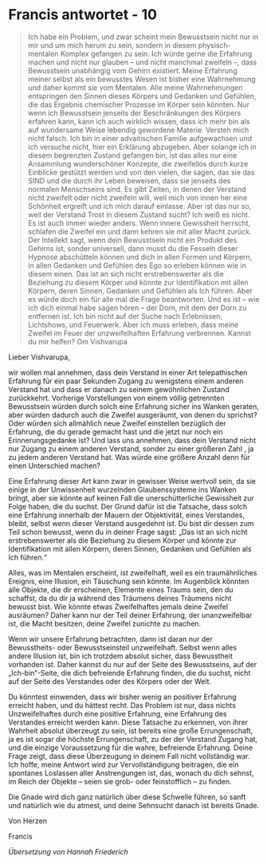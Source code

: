 # Francis antwortet - 10

>Ich habe ein Problem, und zwar scheint mein Bewusstsein nicht nur in mir und um mich herum zu sein, sondern in diesem physisch-mentalen Komplex gefangen zu sein. Ich würde gerne die Erfahrung machen und nicht nur glauben – und nicht manchmal zweifeln –, dass Bewusstsein unabhängig vom Gehirn existiert. Meine Erfahrung meiner selbst als ein bewusstes Wesen ist bisher eine Wahrnehmung und daher kommt sie vom Mentalen. Alle meine Wahrnehmungen entspringen den Sinnen dieses Körpers und Gedanken und Gefühlen, die das Ergebnis chemischer Prozesse im Körper sein könnten. Nur wenn ich Bewusstsein jenseits der Beschränkungen des Körpers erfahren kann, kann ich auch wirklich wissen, dass ich mehr bin als auf wundersame Weise lebendig gewordene Materie. Versteh mich nicht falsch. Ich bin in einer advaitischen Familie aufgewachsen und ich versuche nicht, hier ein Erklärung abzugeben. Aber solange ich in diesem begrenzten Zustand gefangen bin, ist das alles nur eine Ansammlung wunderschöner Konzepte, die zweifellos durch kurze Einblicke gestützt werden und von den vielen, die sagen, das sie das SIND und die durch ihr Leben beweisen, dass sie jenseits des normalen Menschseins sind. Es gibt Zeiten, in denen der Verstand nicht zweifelt oder nicht zweifeln will, weil mich von innen her eine Schönheit ergreift und ich mich darauf einlasse. Aber ist das nur so, weil der Verstand Trost in diesem Zustand sucht? Ich weiß es nicht. Es ist auch immer wieder anders. Wenn innere Gewissheit herrscht, schlafen die Zweifel ein und dann kehren sie mit aller Macht zurück. Der Intellekt sagt, wenn dein Bewusstsein nicht ein Produkt des Gehirns ist, sonder universell, dann musst du die Fesseln dieser Hypnose abschütteln können und dich in allen Formen und Körpern, in allen Gedanken und Gefühlen des Ego so erleben können wie in diesem einen. Das ist an sich nicht erstrebenswerter als die Beziehung zu diesem Körper und könnte zur Identifikation mit allen Körpern, deren Sinnen, Gedanken und Gefühlen als Ich führen. Aber es würde doch ein für alle mal die Frage beantworten. Und es ist – wie ich dich einmal habe sagen hören – der Dorn, mit dem der Dorn zu entfernen ist. Ich bin nicht auf der Suche nach Erlebnissen, Lichtshows, und Feuerwerk. Aber ich muss erleben, dass meine Zweifel im Feuer der unzweifelhaften Erfahrung verbrennen. Kannst du mir helfen? Om Vishvarupa

Lieber Vishvarupa,

wir wollen mal annehmen, dass dein Verstand in einer Art telepathischen Erfahrung für ein paar Sekunden Zugang zu wenigstens einem anderen Verstand hat und dass er danach zu seinem gewöhnlichen Zustand zurückkehrt. Vorherige Vorstellungen von einem völlig getrennten Bewusstsein würden durch solch eine Erfahrung sicher ins Wanken geraten, aber würden dadurch auch die Zweifel ausgeräumt, von denen du sprichst? Oder würden sich allmählich neue Zweifel einstellen bezüglich der Erfahrung, die du gerade gemacht hast und die jetzt nur noch ein Erinnerungsgedanke ist? Und lass uns annehmen, dass dein Verstand nicht nur Zugang zu einem anderen Verstand, sonder zu einer größeren Zahl , ja zu jedem anderen Verstand hat. Was würde eine größere Anzahl denn für einen Unterschied machen?

Eine Erfahrung dieser Art kann zwar in gewisser Weise wertvoll sein, da sie einige in der Unwissenheit wurzelnden Glaubenssysteme ins Wanken bringt, aber sie könnte auf keinen Fall die unerschütterliche Gewissheit zur Folge haben, die du suchst. Der Grund dafür ist die Tatsache, dass solch eine Erfahrung innerhalb der Mauern der Objektivität, eines Verstandes, bleibt, selbst wenn dieser Verstand ausgedehnt ist. Du bist dir dessen zum Teil schon bewusst, wenn du in deiner Frage sagst: „Das ist an sich nicht erstrebenswerter als die Beziehung zu diesem Körper und könnte zur Identifikation mit allen Körpern, deren Sinnen, Gedanken und Gefühlen als Ich führen.“

Alles, was im Mentalen erscheint, ist zweifelhaft, weil es ein traumähnliches Ereignis, eine Illusion, ein Täuschung sein könnte. Im Augenblick könnten alle Objekte, die dir erscheinen, Elemente eines Traums sein, den du schaffst, da du dir ja während des Träumens deines Träumens nicht bewusst bist. Wie könnte etwas Zweifelhaftes jemals deine Zweifel ausräumen? Daher kann nur der Teil deiner Erfahrung, der unanzweifelbar ist, die Macht besitzen, deine Zweifel zunichte zu machen.

Wenn wir unsere Erfahrung betrachten, dann ist daran nur der Bewusstheits- oder Bewusstseinsteil unzweifelhaft. Selbst wenn alles andere Illusion ist, bin ich trotzdem absolut sicher, dass Bewusstheit vorhanden ist. Daher kannst du nur auf der Seite des Bewusstseins, auf der „Ich-bin“-Seite, die dich befreiende Erfahrung finden, die du suchst, nicht auf der Seite des Verstandes oder des Körpers oder der Welt.

Du könntest einwenden, dass wir bisher wenig an positiver Erfahrung erreicht haben, und du hättest recht. Das Problem ist nur, dass nichts Unzweifelhaftes durch eine positive Erfahrung, eine Erfahrung des Verstandes erreicht werden kann. Diese Tatsache zu erkennen, von ihrer Wahrheit absolut überzeugt zu sein, ist bereits eine große Errungenschaft, ja es ist sogar die höchste Errungenschaft, zu der der Verstand Zugang hat, und die einzige Voraussetzung für die wahre, befreiende Erfahrung. Deine Frage zeigt, dass diese Überzeugung in deinem Fall nicht vollständig war. Ich hoffe, meine Antwort wird zur Vervollständigung beitragen, die ein spontanes Loslassen aller Anstrengungen ist, das, wonach du dich sehnst, im Reich der Objekte – seien sie grob- oder feinstofflich – zu finden.

Die Gnade wird dich ganz natürlich über diese Schwelle führen, so sanft und natürlich wie du atmest, und deine Sehnsucht danach ist bereits Gnade.

Von Herzen

Francis

_Übersetzung von Hannah Friederich_